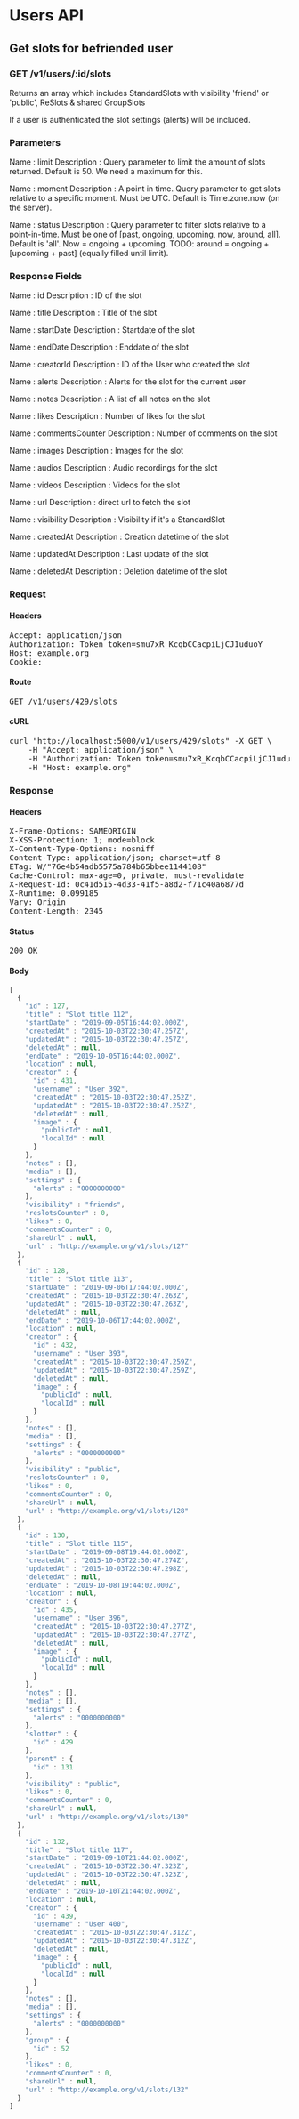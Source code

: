 # Users API

## Get slots for befriended user

### GET /v1/users/:id/slots

Returns an array which includes StandardSlots with visibility &#39;friend&#39; or &#39;public&#39;, ReSlots &amp; shared GroupSlots

If a user is authenticated the slot settings (alerts) will be included.

### Parameters

Name : limit
Description : Query parameter to limit the amount of slots returned. Default is 50. We need a maximum for this.

Name : moment
Description : A point in time. Query parameter to get slots relative to a specific moment. Must be UTC.
Default is Time.zone.now (on the server).

Name : status
Description : Query parameter to filter slots relative to a point-in-time. Must be one of [past, ongoing, upcoming, now, around, all].
Default is &#39;all&#39;. Now = ongoing + upcoming. TODO: around = ongoing + [upcoming + past] (equally filled until limit).


### Response Fields

Name : id
Description : ID of the slot

Name : title
Description : Title of the slot

Name : startDate
Description : Startdate of the slot

Name : endDate
Description : Enddate of the slot

Name : creatorId
Description : ID of the User who created the slot

Name : alerts
Description : Alerts for the slot for the current user

Name : notes
Description : A list of all notes on the slot

Name : likes
Description : Number of likes for the slot

Name : commentsCounter
Description : Number of comments on the slot

Name : images
Description : Images for the slot

Name : audios
Description : Audio recordings for the slot

Name : videos
Description : Videos for the slot

Name : url
Description : direct url to fetch the slot

Name : visibility
Description : Visibility if it&#39;s a StandardSlot

Name : createdAt
Description : Creation datetime of the slot

Name : updatedAt
Description : Last update of the slot

Name : deletedAt
Description : Deletion datetime of the slot

### Request

#### Headers

<pre>Accept: application/json
Authorization: Token token=smu7xR_KcqbCCacpiLjCJ1uduoY
Host: example.org
Cookie: </pre>

#### Route

<pre>GET /v1/users/429/slots</pre>

#### cURL

<pre class="request">curl &quot;http://localhost:5000/v1/users/429/slots&quot; -X GET \
	-H &quot;Accept: application/json&quot; \
	-H &quot;Authorization: Token token=smu7xR_KcqbCCacpiLjCJ1uduoY&quot; \
	-H &quot;Host: example.org&quot;</pre>

### Response

#### Headers

<pre>X-Frame-Options: SAMEORIGIN
X-XSS-Protection: 1; mode=block
X-Content-Type-Options: nosniff
Content-Type: application/json; charset=utf-8
ETag: W/&quot;76e4b54adb5575a784b65bbee1144108&quot;
Cache-Control: max-age=0, private, must-revalidate
X-Request-Id: 0c41d515-4d33-41f5-a8d2-f71c40a6877d
X-Runtime: 0.099185
Vary: Origin
Content-Length: 2345</pre>

#### Status

<pre>200 OK</pre>

#### Body

```javascript
[
  {
    "id" : 127,
    "title" : "Slot title 112",
    "startDate" : "2019-09-05T16:44:02.000Z",
    "createdAt" : "2015-10-03T22:30:47.257Z",
    "updatedAt" : "2015-10-03T22:30:47.257Z",
    "deletedAt" : null,
    "endDate" : "2019-10-05T16:44:02.000Z",
    "location" : null,
    "creator" : {
      "id" : 431,
      "username" : "User 392",
      "createdAt" : "2015-10-03T22:30:47.252Z",
      "updatedAt" : "2015-10-03T22:30:47.252Z",
      "deletedAt" : null,
      "image" : {
        "publicId" : null,
        "localId" : null
      }
    },
    "notes" : [],
    "media" : [],
    "settings" : {
      "alerts" : "0000000000"
    },
    "visibility" : "friends",
    "reslotsCounter" : 0,
    "likes" : 0,
    "commentsCounter" : 0,
    "shareUrl" : null,
    "url" : "http://example.org/v1/slots/127"
  },
  {
    "id" : 128,
    "title" : "Slot title 113",
    "startDate" : "2019-09-06T17:44:02.000Z",
    "createdAt" : "2015-10-03T22:30:47.263Z",
    "updatedAt" : "2015-10-03T22:30:47.263Z",
    "deletedAt" : null,
    "endDate" : "2019-10-06T17:44:02.000Z",
    "location" : null,
    "creator" : {
      "id" : 432,
      "username" : "User 393",
      "createdAt" : "2015-10-03T22:30:47.259Z",
      "updatedAt" : "2015-10-03T22:30:47.259Z",
      "deletedAt" : null,
      "image" : {
        "publicId" : null,
        "localId" : null
      }
    },
    "notes" : [],
    "media" : [],
    "settings" : {
      "alerts" : "0000000000"
    },
    "visibility" : "public",
    "reslotsCounter" : 0,
    "likes" : 0,
    "commentsCounter" : 0,
    "shareUrl" : null,
    "url" : "http://example.org/v1/slots/128"
  },
  {
    "id" : 130,
    "title" : "Slot title 115",
    "startDate" : "2019-09-08T19:44:02.000Z",
    "createdAt" : "2015-10-03T22:30:47.274Z",
    "updatedAt" : "2015-10-03T22:30:47.298Z",
    "deletedAt" : null,
    "endDate" : "2019-10-08T19:44:02.000Z",
    "location" : null,
    "creator" : {
      "id" : 435,
      "username" : "User 396",
      "createdAt" : "2015-10-03T22:30:47.277Z",
      "updatedAt" : "2015-10-03T22:30:47.277Z",
      "deletedAt" : null,
      "image" : {
        "publicId" : null,
        "localId" : null
      }
    },
    "notes" : [],
    "media" : [],
    "settings" : {
      "alerts" : "0000000000"
    },
    "slotter" : {
      "id" : 429
    },
    "parent" : {
      "id" : 131
    },
    "visibility" : "public",
    "likes" : 0,
    "commentsCounter" : 0,
    "shareUrl" : null,
    "url" : "http://example.org/v1/slots/130"
  },
  {
    "id" : 132,
    "title" : "Slot title 117",
    "startDate" : "2019-09-10T21:44:02.000Z",
    "createdAt" : "2015-10-03T22:30:47.323Z",
    "updatedAt" : "2015-10-03T22:30:47.323Z",
    "deletedAt" : null,
    "endDate" : "2019-10-10T21:44:02.000Z",
    "location" : null,
    "creator" : {
      "id" : 439,
      "username" : "User 400",
      "createdAt" : "2015-10-03T22:30:47.312Z",
      "updatedAt" : "2015-10-03T22:30:47.312Z",
      "deletedAt" : null,
      "image" : {
        "publicId" : null,
        "localId" : null
      }
    },
    "notes" : [],
    "media" : [],
    "settings" : {
      "alerts" : "0000000000"
    },
    "group" : {
      "id" : 52
    },
    "likes" : 0,
    "commentsCounter" : 0,
    "shareUrl" : null,
    "url" : "http://example.org/v1/slots/132"
  }
]
```

